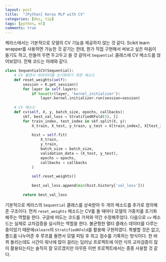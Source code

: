 ```yaml
---
layout: post
title:  "[Python] Keras MLP with CV"
categories: [doc, tip]
tags: [python, ml]
comments: true
---
```


케라스에서는 기본적으로 모델의 CV 기능을 제공하지 않는 것 같다. Scikit learn wrapper를 사용하면 가능한 것 같기는 한데, 뭔가 직접 구현해서 써보고 싶은 마음이 들기도 하고, 만들어 두면 두고두고 쓸 것 같아서 `Sequential` 클래스에 CV 메소드를 얹어보았다. 전체 코드는 아래와 같다.

```python
class SequentialCV(Sequential):
    # CV 돌면서 파라미터를 초기화하기 위한 메소드
    def reset_weights(self):
        session = K.get_session()
        for layer in self.layers: 
            if hasattr(layer, 'kernel_initializer'):
                layer.kernel.initializer.run(session=session)
    
    # CV 메소드
    def cv(self, X, y, batch_size, epochs, callbacks):
        skf, best_val_loss = StratifiedKFold(5), []
        for train_index, test_index in skf.split(X, y):
            X_train, X_test, y_train, y_test = X[train_index], X[test_index], y[train_index], y[test_index]
            
            hist = self.fit(
                X_train,
                y_train,
                batch_size = batch_size,
                validation_data = (X_test, y_test),
                epochs = epochs,
                callbacks = callbacks
            )
            
            self.reset_weights()
            
            best_val_loss.append(min(hist.history['val_loss']))
            
        return best_val_loss
```

기본적으로 케라스의 `Sequential` 클래스를 상속받아 두 개의 메소드를 추가로 정의해준 구조이다. 먼저 `reset_weights` 메소드는 CV를 돌 때마다 모델의 가중치를 초기화해주는 역할을 한다. 구글에 떠도는 코드를 가져와 약간 수정해주었다. 다음으로 `cv` 메소드는 실제로 교차검증을 실시하는 역할을 한다. 불균형한 멀티 클래스 데이터를 다루는 중이었기 때문에`sklearn`의 `StratifiedKFold`를 활용해 구현하였다. 특별할 것은 없고, 폴드를 나누어준 후 루프를 돌면서 모델 피팅 후 최고 점수를 기록하는 방식이다. 한 바퀴 돌리는데도 시간이 워낙에 많이 걸리는 딥러닝 프로젝트에 이런 식의 교차검증이 많이 활용되는지는 솔직히 잘 모르겠지만 아무튼 이번 프로젝트에서는 종종 사용할 것 같다.